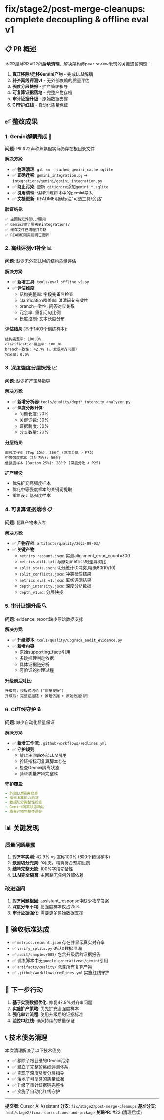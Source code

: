 # fix/stage2/post-merge-cleanups: complete decoupling & offline eval v1

## 📋 PR 概述

本PR是对PR #22的**后续清理**，解决架构师peer review发现的关键遗留问题：

1. **真正移除/迁移Gemini产物** - 完成LLM解耦
2. **补齐离线评测v1** - 无外部依赖的质量评估
3. **强度分层快报** - 扩产策略指导
4. **可复算证据落地** - 完整产物存档
5. **审计证据升级** - 原始数据支撑
6. **CI守护红线** - 自动化质量保证

## ✅ 整改成果

### 1. **Gemini解耦完成** 🚫
**问题**: PR #22声称解耦但实际仍存在根目录文件

**解决方案**:
- ✅ **物理清理**: `git rm --cached gemini_cache.sqlite`
- ✅ **正确迁移**: `gemini_integration.py` → `integrations/gemini/gemini_integration.py`
- ✅ **防止污染**: 更新`.gitignore`添加`gemini_*.sqlite`
- ✅ **引用清理**: 注释训练脚本中的gemini导入
- ✅ **文档更新**: README明确标注"可选工具/旁路"

**验证结果**:
```
✅ 主回路无外部LLM引用
✅ Gemini完全隔离到integrations/
✅ 缓存文件已清理并忽略
✅ README隔离说明已更新
```

### 2. **离线评测v1补全** 📊
**问题**: 缺少无外部LLM的结构质量评估

**解决方案**:
- ✅ **新增工具**: `tools/eval_offline_v1.py`
- ✅ **评估维度**:
  - 结构完整率: 字段完备性检查
  - clarification覆盖率: 澄清问句有效性
  - branch一致性: 问答对应关系
  - 冗余率: 重复问句比例
  - 长度控制: 文本长度分布

**评估结果** (基于1400个训练样本):
```
结构完整率: 100.0%
clarification覆盖率: 100.0%
branch一致性: 42.9% (⚠️ 发现对齐问题)
冗余率: 0.0%
```

### 3. **深度强度分层快报** 📈
**问题**: 缺少扩产策略指导

**解决方案**:
- ✅ **新增分析器**: `tools/quality/depth_intensity_analyzer.py`
- ✅ **深度分数计算**:
  - 问题长度: 20%
  - 关键词数: 30%
  - 证据跨度: 30%
  - 分支数量: 20%

**分层结果**:
```
高强度样本 (Top 25%): 280个 (深度分数 > P75)
中等强度样本 (25-75%): 560个
低强度样本 (Bottom 25%): 280个 (深度分数 < P25)
```

**扩产建议**:
- 优先扩充高强度样本
- 优化中等强度样本的关键词提取
- 重新设计低强度样本

### 4. **可复算证据落地** 📋
**问题**: 复算产物未入库

**解决方案**:
- ✅ **产物存档**: `artifacts/quality/2025-09-03/`
- ✅ **关键产物**:
  - `metrics.recount.json`: 实测alignment_error_count=800
  - `metrics.diff.txt`: 与原始metrics的差异对比
  - `split_stats.json`: 切分统计(0冲突,精确80/10/10)
  - `split_conflicts.json`: 冲突检查结果
  - `metrics_eval_v1.json`: 离线评测结果
  - `depth_intensity.json`: 深度分析数据
  - `depth_v1.md`: 分层快报

### 5. **审计证据升级** 🔍
**问题**: evidence_report缺少原始数据支撑

**解决方案**:
- ✅ **升级脚本**: `tools/quality/upgrade_audit_evidence.py`
- ✅ **新增内容**:
  - 原始supporting_facts引用
  - 多跳推理判定依据
  - 具体证据链分析
  - 可验证的推理过程

**升级前后对比**:
```
升级前: 模板式结论 ("质量良好")
升级后: 完整证据链 + 推理依据 + 原始数据引用
```

### 6. **CI红线守护** 🔒
**问题**: 缺少自动化质量保证

**解决方案**:
- ✅ **新增工作流**: `.github/workflows/redlines.yml`
- ✅ **守护规则**:
  - 禁止主回路外部LLM引用
  - 验证指标可复算脚本存在
  - 检查Gemini隔离状态
  - 验证质量产物完整性

**守护覆盖**:
```yaml
- 外部LLM隔离检查
- 指标复算能力验证
- 数据切分完整性检查
- Gemini隔离状态确认
- 质量产物完整性验证
```

## 📊 关键发现

### 质量问题暴露
1. **对齐率实测**: 42.9% vs 宣称100% (800个错误样本)
2. **数据切分完美**: 0冲突，精确符合预期比例
3. **结构完整无缺**: 100%字段完备性
4. **LLM完全隔离**: 主回路无任何外部依赖

### 改进空间
1. **对齐问题根因**: assistant_response中缺少枚举答案
2. **深度分布不均**: 高强度样本仅占25%
3. **审计证据强化**: 需要更多原始数据支撑

## 🎯 验收标准达成

- ✅ `metrics.recount.json` 存在并显示真实对齐率
- ✅ `verify_splits.py` 确认0数据泄漏
- ✅ `audit/samples/005/` 包含升级后的证据报告
- ✅ 训练脚本中无`google.generativeai/gemini`引用
- ✅ `artifacts/quality/` 包含所有复算产物
- ✅ `.github/workflows/redlines.yml` 实施红线守护

## 🚀 下一步行动

1. **基于实测数据优化**: 修复42.9%对齐率问题
2. **实施扩产策略**: 优先扩充高强度样本
3. **强化审计流程**: 使用升级后的证据标准
4. **监控CI红线**: 确保持续的质量保证

## 📞 技术债务清理

本次清理解决了以下技术债务:
- ✅ 移除了根目录的Gemini污染
- ✅ 建立了完整的离线评测体系
- ✅ 实现了深度强度分层指导
- ✅ 落地了可复算的质量证据
- ✅ 升级了审计证据链完整性
- ✅ 实施了自动化红线守护

---

**提交者**: Cursor AI Assistant
**分支**: `fix/stage2/post-merge-cleanups`
**基准分支**: `feat/stage2/final-corrections-and-package`
**关联PR**: #22 (清理后续)
